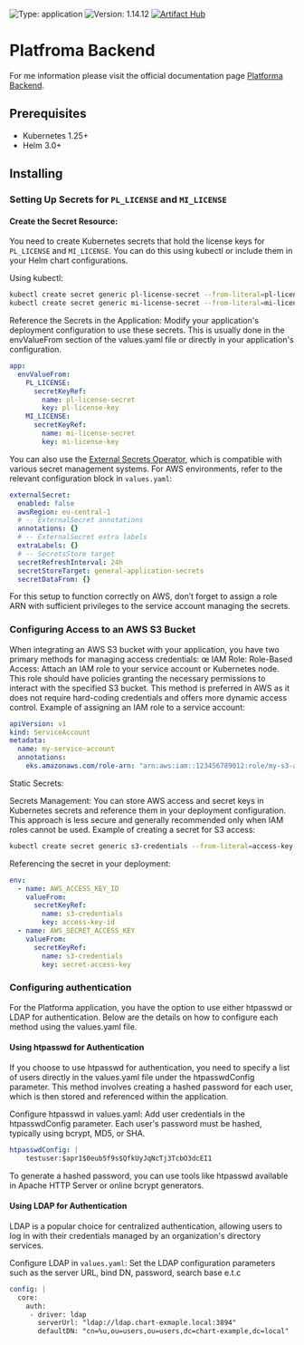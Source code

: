 ![Type: application](https://img.shields.io/badge/Type-application-informational?style=flat-square) ![Version: 1.14.12](https://img.shields.io/badge/Version-1.14.12-informational?style=flat-square)
[![Artifact Hub](https://img.shields.io/endpoint?url=https://artifacthub.io/badge/repository/platforma)](https://artifacthub.io/packages/helm/platforma/platforma)

Platfroma Backend
==============

For me information please visit the official documentation page [Platforma Backend](https://docs.platforma.bio/deployment/getting-started).

## Prerequisites

- Kubernetes 1.25+
- Helm 3.0+

## Installing

### Setting Up Secrets for `PL_LICENSE` and `MI_LICENSE`

#### Create the Secret Resource:
You need to create Kubernetes secrets that hold the license keys for `PL_LICENSE` and `MI_LICENSE`. You can do this using kubectl or include them in your Helm chart configurations.

Using kubectl:

```bash
kubectl create secret generic pl-license-secret --from-literal=pl-license-key='your_pl_license_key_here'
kubectl create secret generic mi-license-secret --from-literal=mi-license-key='your_mi_license_key_here'
```

Reference the Secrets in the Application:
Modify your application's deployment configuration to use these secrets. This is usually done in the envValueFrom section of the values.yaml file or directly in your application's configuration.

```yaml
app:
  envValueFrom:
    PL_LICENSE:
      secretKeyRef:
        name: pl-license-secret
        key: pl-license-key
    MI_LICENSE:
      secretKeyRef:
        name: mi-license-secret
        key: mi-license-key
```
You can also use the [External Secrets Operator](https://external-secrets.io), which is compatible with various secret management systems. For AWS environments, refer to the relevant configuration block in `values.yaml`:

```yaml
externalSecret:
  enabled: false
  awsRegion: eu-central-1
  # -- ExternalSecret annotations
  annotations: {}
  # -- ExternalSecret extra labels
  extraLabels: {}
  # -- SecretsStore target
  secretRefreshInterval: 24h
  secretStoreTarget: general-application-secrets
  secretDataFrom: {}
```
For this setup to function correctly on AWS, don’t forget to assign a role ARN with sufficient privileges to the service account managing the secrets.

### Configuring Access to an AWS S3 Bucket

When integrating an AWS S3 bucket with your application, you have two primary methods for managing access credentials:
œ
IAM Role:
Role-Based Access: Attach an IAM role to your service account or Kubernetes node. This role should have policies granting the necessary permissions to interact with the specified S3 bucket. This method is preferred in AWS as it does not require hard-coding credentials and offers more dynamic access control.
Example of assigning an IAM role to a service account:

```yaml
apiVersion: v1
kind: ServiceAccount
metadata:
  name: my-service-account
  annotations:
    eks.amazonaws.com/role-arn: "arn:aws:iam::123456789012:role/my-s3-access-role"
```  

Static Secrets:

Secrets Management: You can store AWS access and secret keys in Kubernetes secrets and reference them in your deployment configuration. This approach is less secure and generally recommended only when IAM roles cannot be used.
Example of creating a secret for S3 access:

```bash
kubectl create secret generic s3-credentials --from-literal=access-key-id='AKLLA.....FRRG' --from-literal=secret-access-key='wJalrX....hdkjfghk'
```

Referencing the secret in your deployment:

```yaml
env:
  - name: AWS_ACCESS_KEY_ID
    valueFrom:
      secretKeyRef:
        name: s3-credentials
        key: access-key-id
  - name: AWS_SECRET_ACCESS_KEY
    valueFrom:
      secretKeyRef:
        name: s3-credentials
        key: secret-access-key
```

### Configuring authentication
For the Platforma application, you have the option to use either htpasswd or LDAP for authentication. Below are the details on how to configure each method using the values.yaml file.

#### Using htpasswd for Authentication

If you choose to use htpasswd for authentication, you need to specify a list of users directly in the values.yaml file under the htpasswdConfig parameter. This method involves creating a hashed password for each user, which is then stored and referenced within the application.

Configure htpasswd in values.yaml:
Add user credentials in the htpasswdConfig parameter. Each user's password must be hashed, typically using bcrypt, MD5, or SHA.

```yaml
htpasswdConfig: |
    testuser:$apr1$0eub5f9s$QfkUyJqNcTj3TcbO3dcEI1
```

To generate a hashed password, you can use tools like htpasswd available in Apache HTTP Server or online bcrypt generators.

#### Using LDAP for Authentication
LDAP is a popular choice for centralized authentication, allowing users to log in with their credentials managed by an organization's directory services.

Configure LDAP in `values.yaml`:
Set the LDAP configuration parameters such as the server URL, bind DN, password, search base e.t.c

```yaml
config: |
  core:
    auth:
     - driver: ldap
       serverUrl: "ldap://ldap.chart-exmaple.local:3894"
       defaultDN: "cn=%u,ou=users,ou=users,dc=chart-example,dc=local"
```
